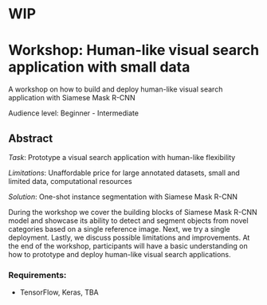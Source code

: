 # WIP
# Workshop: Human-like visual search application with small data
A workshop on how to build and deploy human-like visual search application with Siamese Mask R-CNN

Audience level: Beginner - Intermediate 

## Abstract 

_Task_: Prototype a visual search application with human-like flexibility

_Limitations_: Unaffordable price for large annotated datasets, small and limited data, computational resources

_Solution_: One-shot instance segmentation with Siamese Mask R-CNN

During the workshop we cover the building blocks of Siamese Mask R-CNN model and showcase its ability to detect and segment objects from novel categories based on a single reference image. Next, we try a single deployment. Lastly, we discuss possible limitations and improvements. At the end of the workshop, participants will have a basic understanding on how to prototype and deploy human-like visual search applications.

### Requirements:  
- TensorFlow, Keras, TBA
